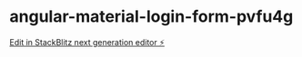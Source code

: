 # angular-material-login-form-pvfu4g

[Edit in StackBlitz next generation editor ⚡️](https://stackblitz.com/~/github.com/Kakyoin24/angular-material-login-form-pvfu4g)